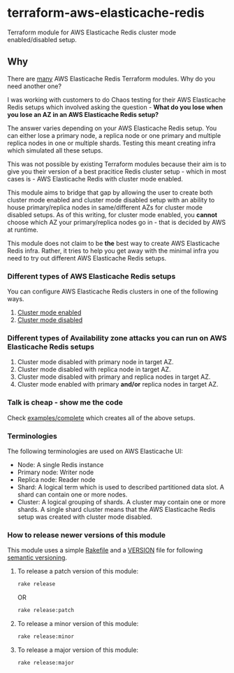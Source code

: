 # terraform-aws-elasticache-redis

Terraform module for AWS Elasticache Redis cluster mode enabled/disabled setup.

## Why

There are [many](https://github.com/search?q=aws+elasticache) AWS Elasticache Redis Terraform modules. Why do you need
another one?

I was working with customers to do Chaos testing for their AWS Elasticache Redis setups which involved asking the question -
**What do you lose when you lose an AZ in an AWS Elasticache Redis setup?**

The answer varies depending on your AWS Elasticache Redis setup. You can either lose a primary node, a replica node or
one primary and multiple replica nodes in one or multiple shards. Testing this meant creating infra which simulated all
these setups.

This was not possible by existing Terraform modules because their aim is to give you their version of a best pracitice
Redis cluster setup - which in most cases is - AWS Elasticache Redis with cluster mode enabled.

This module aims to bridge that gap by allowing the user to create both cluster mode enabled and cluster mode disabled setup
with an ability to house primary/replica nodes in same/different AZs for cluster mode disabled setups. As of this writing,
for cluster mode enabled, you **cannot** choose which AZ your primary/replica nodes go in - that is decided by AWS at runtime.

This module does not claim to be **the** best way to create AWS Elasticache Redis infra. Rather, it tries to help you get away with the
minimal infra you need to try out different AWS Elasticache Redis setups.

### Different types of AWS Elasticache Redis setups

You can configure AWS Elasticache Redis clusters in one of the following ways.

1. [Cluster mode enabled](https://docs.aws.amazon.com/AmazonElastiCache/latest/red-ug/Clusters.Create.CON.RedisCluster.html)
2. [Cluster mode disabled](https://docs.aws.amazon.com/AmazonElastiCache/latest/red-ug/Replication.CreatingReplGroup.NoExistingCluster.Classic.html)

### Different types of Availability zone attacks you can run on AWS Elasticache Redis setups

1. Cluster mode disabled with primary node in target AZ.
2. Cluster mode disabled with replica node in target AZ.
3. Cluster mode disabled with primary and replica nodes in target AZ.
4. Cluster mode enabled with primary **and/or** replica nodes in target AZ.

### Talk is cheap - show me the code

Check [examples/complete](./examples/complete) which creates all of the above setups.

### Terminologies

The following terminologies are used on AWS Elasticache UI:

- Node: A single Redis instance
- Primary node: Writer node
- Replica node: Reader node
- Shard: A logical term which is used to described partitioned data slot. A shard can contain one or more nodes.
- Cluster: A logical grouping of shards. A cluster may contain one or more shards. A single shard cluster means that the AWS Elasticache Redis setup was created with cluster mode disabled.

### How to release newer versions of this module

This module uses a simple [Rakefile](./Rakefile) and a [VERSION](./VERSION)
file for following [semantic versioning](https://semver.org/).

1. To release a patch version of this module:

    ```sh
    rake release
    ```

    OR

    ```sh
    rake release:patch
    ```

2. To release a minor version of this module:

    ```sh
    rake release:minor
    ```

3. To release a major version of this module:

    ```sh
    rake release:major
    ```
